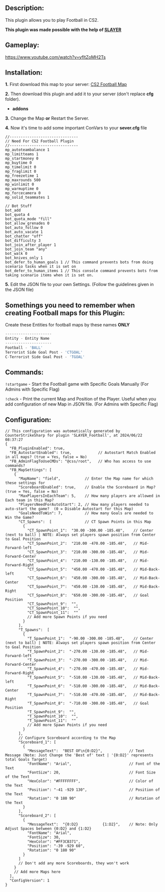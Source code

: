 ## Description:
This plugin allows you to play Football in CS2.

**This plugin was made possible with the help of [SLAYER](https://github.com/zakriamansoor47)**

## Gameplay:
https://www.youtube.com/watch?v=yfltZoMH2Ts

## Installation:
**1.** First download this map to your server: [CS2 Football Map](https://steamcommunity.com/sharedfiles/filedetails/?id=3238565662) 

**2.** Then download this plugin and add it to your server (don't replace **cfg** folder).
- **addons**

**3.** Change the Map **or** Restart the Server.

**4.** Now it's time to add some important ConVars to your **sever.cfg** file
```
//-------------------------------
// Need For CS2 Football Plugin
//-------------------------------
mp_autoteambalance 1
mp_limitteams 1
mp_startmoney 0
mp_buytime 0
mp_timelimit 0
mp_fraglimit 0
mp_freezetime 1
mp_maxrounds 500
mp_winlimit 0
mp_warmuptime 0
mp_forcecamera 0 
mp_solid_teammates 1

// Bot Stuff
bot_add
bot_quota 4
bot_quota_mode "fill" 
bot_allow_grenades 0
bot_auto_follow 0
bot_auto_vacate 1
bot_chatter "off"
bot_difficulty 3
bot_join_after_player 1
bot_join_team "any"
bot_walk 0
bot_knives_only 1
bot_defer_to_human_goals 1 // This command prevents bots from doing scenario tasks when it is set on
bot_defer_to_human_items 1 // This console command prevents bots from taking scenario items when it is set on.

```

**5.** Edit the JSON file to your own Settings. (Follow the guidelines given in the JSON file)


## Somethings you need to remember when creating Football maps for this Plugin:
Create these Entities for football maps by these names **ONLY**

```js
---------------------
Entity - Entity Name
---------------------
Football - 'BALL'
Terrorist Side Goal Post - 'CTGOAL'
C-Terrorist Side Goal Post - 'TGOAL'
```


## Commands:
`!startgame` - Start the Football game with Specific Goals Manually (For Admins with Specific Flag)

`!check` - Print the current Map and Position of the Player. Useful when you add configuration of new Map in JSON file. (For Admins with Specific Flag)

## Configuration:
```
// This configuration was automatically generated by CounterStrikeSharp for plugin 'SLAYER_Football', at 2024/06/22 08:37:27
{
  "FB_PluginEnabled": true,
  "FB_AutostartEnabled": true,            // Autostart Match Enabled in all maps? (true = Yes, false = No)
  "FB_AdminFlagToUseCMDs": "@css/root",   // Who has access to use commands?
  "FB_MapSettings": [
    {
      "MapName": "field",           // Enter the Map name for which these settings for
      "ScoreboardEnabled": true,    // Enable the Scoreboard in Map? (true = Yes, false = No)
      "MaxPlayersInEachTeam": 5,    // How many players are allowed in Each team in this Map?
      "PlayersNeedForAutoStart": 2, // How many players needed to auto-start the game?  (0 = Disable Autostart for this Map)
      "GoalsNeedToWin": 7,          // How many Goals are needed to Win the Game?
      "CT_Spawns":  [               // CT Spawn Points in this Map
        {
          "CT_SpawnPoint_1":  "30.00 -300.00 -185.48",    // Center (next to ball) | NOTE: Always set players spawn position from Center to Goal Position
          "CT_SpawnPoint_2":  "210.00 -470.00 -185.48",   // Mid-Forward-left
          "CT_SpawnPoint_3":  "210.00 -300.00 -185.48",   // Mid-Forward-Center
          "CT_SpawnPoint_4":  "210.00 -130.00 -185.48",   // Mid-Forward-Right
          "CT_SpawnPoint_5":  "450.00 -470.00 -185.48",   // Mid-Back-left
          "CT_SpawnPoint_6":  "450.00 -300.00 -185.48",   // Mid-Back-Center
          "CT_SpawnPoint_7":  "450.00 -130.00 -185.48",   // Mid-Back-Right
          "CT_SpawnPoint_8":  "650.00 -300.00 -185.48",   // Goal Position
          "CT_SpawnPoint_9":  "",
          "CT_SpawnPoint_10":  "",
          "CT_SpawnPoint_11":  ""
          // Add more Spawn Points if you need
        }
      ],
      "T_Spawns":  [
        {
          "T_SpawnPoint_1":  "-90.00 -300.00 -185.48",    // Center (next to ball) | NOTE: Always set players spawn position from Center to Goal Position
          "T_SpawnPoint_2":  "-270.00 -130.00 -185.48",   // Mid-Forward-left
          "T_SpawnPoint_3":  "-270.00 -300.00 -185.48",   // Mid-Forward-Center
          "T_SpawnPoint_4":  "-270.00 -470.00 -185.48",   // Mid-Forward-Right
          "T_SpawnPoint_5":  "-510.00 -130.00 -185.48",   // Mid-Back-left
          "T_SpawnPoint_6":  "-510.00 -300.00 -185.48",   // Mid-Back-Center
          "T_SpawnPoint_7":  "-510.00 -470.00 -185.48",   // Mid-Back-Right
          "T_SpawnPoint_8":  "-710.00 -300.00 -185.48",   // Goal Position
          "T_SpawnPoint_9":  "",
          "T_SpawnPoint_10":  "",
          "T_SpawnPoint_11":  ""
          // Add more Spawn Points if you need
        }
      ],
      // Configure Scoreboard according to the Map
      "Scoreboard_1": [
        {
          "MessageText":  "BEST OF\n{0:D2}",            // Text Message (Note: Just Change the 'Best of' text | '{0:D2}' represents total Goals Target)
          "FontName": "Arial",                          // Font of the Text
          "FontSize": 20,                               // Font Size of the Text
          "HexColor": "#FFFFFFFF",                      // Color of the Text
          "Position": "-41 -929 130",                   // Position of the Text
          "Rotation": "0 180 90"                        // Rotation of the Text
        }
      ],
      "Scoreboard_2": [
        {
          "MessageText":  "{0:D2}           {1:D2}",    // Note: Only Adjust Spaces between {0:D2} and {1:D2}
          "FontName": "Arial",
          "FontSize": 30,
          "HexColor": "#FF3CB371",
          "Position": "-39 -929 60",
          "Rotation": "0 180 90"
        }
      ]
      // Don't add any more Scoreboards, they won't work
    }
    // Add more Maps here
  ],
  "ConfigVersion": 1
}
```
